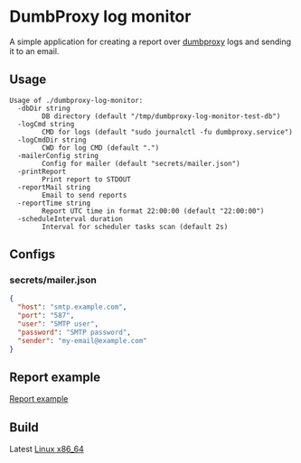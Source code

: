 # DumbProxy log monitor

A simple application for creating a report over [dumbproxy](https://github.com/SenseUnit/dumbproxy)
logs and sending it to an email.

## Usage

```
Usage of ./dumbproxy-log-monitor:
  -dbDir string
    	DB directory (default "/tmp/dumbproxy-log-monitor-test-db")
  -logCmd string
    	CMD for logs (default "sudo journalctl -fu dumbproxy.service")
  -logCmdDir string
    	CWD for log CMD (default ".")
  -mailerConfig string
    	Config for mailer (default "secrets/mailer.json")
  -printReport
    	Print report to STDOUT
  -reportMail string
    	Email to send reports
  -reportTime string
    	Report UTC time in format 22:00:00 (default "22:00:00")
  -scheduleInterval duration
    	Interval for scheduler tasks scan (default 2s)
```

## Configs

### secrets/mailer.json

```json
{
  "host": "smtp.example.com",
  "port": "587",
  "user": "SMTP user",
  "password": "SMTP password",
  "sender": "my-email@example.com"
}
```

## Report example

[Report example](testData/report-example.html)

## Build

Latest [Linux x86_64](https://github.com/andre487/dumbproxy-log-monitor/releases/latest/download/dumbproxy-log-monitor-linux-x86_64.tar.gz)
